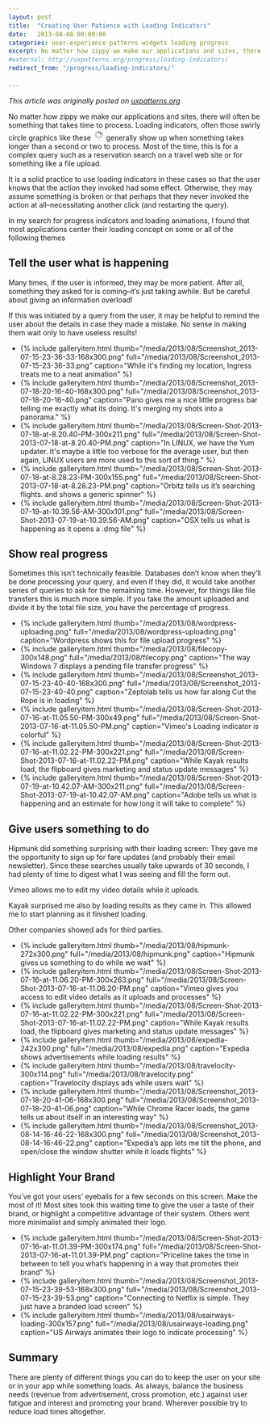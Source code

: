 ```yaml
---
layout: post
title:  "Creating User Patience with Loading Indicators"
date:   2013-08-08 00:00:00
categories: user-experience patterns widgets loading progress
excerpt: No matter how zippy we make our applications and sites, there will often be something that takes time to process. Loading indicators, often those swirly circle graphics like these , generally show up when something takes longer than a second or two to process.
#external: http://uxpatterns.org/progress/loading-indicators/
redirect_from: "/progress/loading-indicators/"

---
```


_This article was originally posted on [uxpatterns.org](http://uxpatterns.org/progress/loading-indicators/)_

No matter how zippy we make our applications and sites, there will often be something that takes time to process. Loading indicators, often those swirly circle graphics like these <img src="/media/2013/08/standard-spinner.png" alt="Standard loading spinner"> generally show up when something takes longer than a second or two to process. Most of the time, this is for a complex query such as a reservation search on a travel web site or for something like a file upload.

It is a solid practice to use loading indicators in these cases so that the user knows that the action they invoked had some effect. Otherwise, they may assume something is broken or that perhaps that they never invoked the action at all–necessitating another click (and restarting the query).

In my search for progress indicators and loading animations, I found that most applications center their loading concept on some or all of the following themes

## Tell the user what is happening

Many times, if the user is informed, they may be more patient. After all, something they asked for is coming–it’s just taking awhile. But be careful about giving an information overload!

If this was initiated by a query from the user, it may be helpful to remind the user about the details in case they made a mistake. No sense in making them wait only to have useless results!
<ul class="gallery">
  <li>{% include galleryitem.html
    thumb="/media/2013/08/Screenshot_2013-07-15-23-36-33-168x300.png"
    full="/media/2013/08/Screenshot_2013-07-15-23-36-33.png"
    caption="While it's finding my location, Ingress treats me to a neat animation"
  %}</li>
  <li>{% include galleryitem.html
    thumb="/media/2013/08/Screenshot_2013-07-18-20-16-40-168x300.png"
    full="/media/2013/08/Screenshot_2013-07-18-20-16-40.png"
    caption="Pano gives me a nice little progress bar telling me exactly what its doing. It's merging my shots into a panorama."
  %}</li>
  <li>{% include galleryitem.html
    thumb="/media/2013/08/Screen-Shot-2013-07-18-at-8.20.40-PM-300x211.png"
    full="/media/2013/08/Screen-Shot-2013-07-18-at-8.20.40-PM.png"
    caption="In LINUX, we have the Yum updater. It's maybe a little too verbose for the average user, but then again, LINUX users are more used to this sort of thing."
  %}</li>
  <li>{% include galleryitem.html
    thumb="/media/2013/08/Screen-Shot-2013-07-18-at-8.28.23-PM-300x155.png"
    full="/media/2013/08/Screen-Shot-2013-07-18-at-8.28.23-PM.png"
    caption="Orbitz tells us it’s searching flights. and shows a generic spinner"
  %}</li>
  <li>{% include galleryitem.html
    thumb="/media/2013/08/Screen-Shot-2013-07-19-at-10.39.56-AM-300x101.png"
    full="/media/2013/08/Screen-Shot-2013-07-19-at-10.39.56-AM.png"
    caption="OSX tells us what is happening as it opens a .dmg file"
  %}</li>
</ul>

## Show real progress

Sometimes this isn’t technically feasible. Databases don’t know when they’ll be done processing your query, and even if they did, it would take another series of queries to ask for the remaining time. However, for things like file transfers this is much more simple. If you take the amount uploaded and divide it by the total file size, you have the percentage of progress.

<ul class="gallery">
  <li>{% include galleryitem.html
    thumb="/media/2013/08/wordpress-uploading.png"
    full="/media/2013/08/wordpress-uploading.png"
    caption="Wordpress shows this for file upload progress"
  %}</li>
  <li>{% include galleryitem.html
    thumb="/media/2013/08/filecopy-300x148.png"
    full="/media/2013/08/filecopy.png"
    caption="The way Windows 7 displays a pending file transfer progress"
  %}</li>
  <li>{% include galleryitem.html
    thumb="/media/2013/08/Screenshot_2013-07-15-23-40-40-168x300.png"
    full="/media/2013/08/Screenshot_2013-07-15-23-40-40.png"
    caption="Zeptolab tells us how far along Cut the Rope is in loading"
  %}</li>
  <li>{% include galleryitem.html
    thumb="/media/2013/08/Screen-Shot-2013-07-16-at-11.05.50-PM-300x49.png"
    full="/media/2013/08/Screen-Shot-2013-07-16-at-11.05.50-PM.png"
    caption="Vimeo's Loading indicator is colorful"
  %}</li>
  <li>{% include galleryitem.html
    thumb="/media/2013/08/Screen-Shot-2013-07-16-at-11.02.22-PM-300x221.png"
    full="/media/2013/08/Screen-Shot-2013-07-16-at-11.02.22-PM.png"
    caption="While Kayak results load, the flipboard gives marketing and status update messages"
  %}</li>
  <li>{% include galleryitem.html
    thumb="/media/2013/08/Screen-Shot-2013-07-19-at-10.42.07-AM-300x211.png"
    full="/media/2013/08/Screen-Shot-2013-07-19-at-10.42.07-AM.png"
    caption="Adobe tells us what is happening and an estimate for how long it will take to complete"
  %}</li>
</ul>

## Give users something to do

Hipmunk did something surprising with their loading screen: They gave me the opportunity to sign up for fare updates (and probably their email newsletter). Since these searches usually take upwards of 30 seconds, I had plenty of time to digest what I was seeing and fill the form out.

Vimeo allows me to edit my video details while it uploads.

Kayak surprised me also by loading results as they came in. This allowed me to start planning as it finished loading.

Other companies showed ads for third parties.

<ul class="gallery">
  <li>{% include galleryitem.html
    thumb="/media/2013/08/hipmunk-272x300.png"
    full="/media/2013/08/hipmunk.png"
    caption="Hipmunk gives us something to do while we wait"
  %}</li>
  <li>{% include galleryitem.html
    thumb="/media/2013/08/Screen-Shot-2013-07-16-at-11.06.20-PM-300x263.png"
    full="/media/2013/08/Screen-Shot-2013-07-16-at-11.06.20-PM.png"
    caption="Vimeo gives you access to edit video details as it uploads and processes"
  %}</li>
  <li>{% include galleryitem.html
    thumb="/media/2013/08/Screen-Shot-2013-07-16-at-11.02.22-PM-300x221.png"
    full="/media/2013/08/Screen-Shot-2013-07-16-at-11.02.22-PM.png"
    caption="While Kayak results load, the flipboard gives marketing and status update messages"
  %}</li>
  <li>{% include galleryitem.html
    thumb="/media/2013/08/expedia-242x300.png"
    full="/media/2013/08/expedia.png"
    caption="Expedia shows advertisements while loading results"
  %}</li>
  <li>{% include galleryitem.html
    thumb="/media/2013/08/travelocity-300x114.png"
    full="/media/2013/08/travelocity.png"
    caption="Travelocity displays ads while users wait"
  %}</li>
  <li>{% include galleryitem.html
    thumb="/media/2013/08/Screenshot_2013-07-18-20-41-06-168x300.png"
    full="/media/2013/08/Screenshot_2013-07-18-20-41-06.png"
    caption="While Chrome Racer loads, the game tells us about itself in an interesting way"
  %}</li>
  <li>{% include galleryitem.html
    thumb="/media/2013/08/Screenshot_2013-08-14-16-46-22-168x300.png"
    full="/media/2013/08/Screenshot_2013-08-14-16-46-22.png"
    caption="Expedia’s app lets me tilt the phone, and open/close the window shutter while it loads flights"
  %}</li>
</ul>

## Highlight Your Brand

You’ve got your users’ eyeballs for a few seconds on this screen. Make the most of it! Most sites took this waiting time to give the user a taste of their brand, or highlight a competitive advantage of their system. Others went more minimalist and simply animated their logo.

<ul class="gallery" data-slick='{"infinite":false}'>
  <li>{% include galleryitem.html
    thumb="/media/2013/08/Screen-Shot-2013-07-16-at-11.01.39-PM-300x174.png"
    full="/media/2013/08/Screen-Shot-2013-07-16-at-11.01.39-PM.png"
    caption="Priceline takes the time in between to tell you what’s happening in a way that promotes their brand"
  %}</li>
  <li>{% include galleryitem.html
    thumb="/media/2013/08/Screenshot_2013-07-15-23-39-53-168x300.png"
    full="/media/2013/08/Screenshot_2013-07-15-23-39-53.png"
    caption="Connecting to Netflix is simple. They just have a branded load screen"
  %}</li>
  <li>{% include galleryitem.html
    thumb="/media/2013/08/usairways-loading-300x157.png"
    full="/media/2013/08/usairways-loading.png"
    caption="US Airways animates their logo to indicate processing"
  %}</li>
</ul>

## Summary

There are plenty of different things you can do to keep the user on your site or in your app while something loads. As always, balance the business needs (revenue from advertisement, cross promotion, etc.) against user fatigue and interest and promoting your brand. Wherever possible try to reduce load times altogether.

